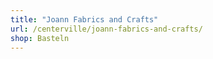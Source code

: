 ```yaml
---
title: "Joann Fabrics and Crafts"
url: /centerville/joann-fabrics-and-crafts/
shop: Basteln
---
```

